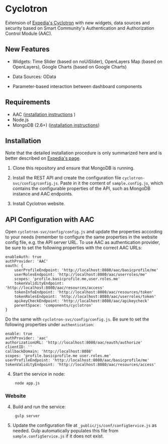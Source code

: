 # Cyclotron

Extension of [Expedia's Cyclotron](https://github.com/ExpediaInceCommercePlatform/cyclotron) with new widgets, data sources and security based on Smart Community's Authentication and Authorization Control Module (AAC).

## New Features

* Widgets: Time Slider (based on noUiSlider), OpenLayers Map (based on OpenLayers), Google Charts (based on Google Charts)

* Data Sources: OData

* Parameter-based interaction between dashboard components

## Requirements

* AAC ([installation instructions](https://github.com/smartcommunitylab/AAC) )
* Node.js
* MongoDB (2.6+) ([installation instructions](http://docs.mongodb.org/manual/installation/))

## Installation

Note that the detailed installation procedure is only summarized here and is better described on [Expedia's page](https://github.com/ExpediaInceCommercePlatform/cyclotron).

1. Clone this repository and ensure that MongoDB is running.

2. Install the REST API and create the configuration file `cyclotron-svc/config/config.js`. Paste in it the content of `sample.config.js`, which contains the configurable properties of the API, such as MongoDB instance and AAC endpoints.

3. Install Cyclotron website.

## API Configuration with AAC

Open `cyclotron-svc/config/config.js` and update the properties according to your needs (remember to configure the same properties in the website config file, e.g. the API server URL. To use AAC as authentication provider, be sure to set the following properties with the correct AAC URLs:

    enableAuth: true
    authProvider: 'AAC'
    oauth: {
        userProfileEndpoint: 'http://localhost:8080/aac/basicprofile/me'
        userRolesEndpoint: 'http://localhost:8080/aac/userroles/me'
        scopes: 'profile.basicprofile.me,user.roles.me'
        tokenValidityEndpoint: 'http://localhost:8080/aac/resources/access'
        tokenInfoEndpoint: 'http://localhost:8080/aac/resources/token'
        tokenRolesEndpoint: 'http://localhost:8080/aac/userroles/token'
        apikeyCheckEndpoint: 'http://localhost:8080/aac/apikeycheck'
        parentSpace: 'components/cyclotron'
    }

Do the same with `cyclotron-svc/config/config.js`. Be sure to set the following properties under `authentication`:

    enable: true
    authProvider: 'aac'
    authorizationURL: 'http://localhost:8080/aac/eauth/authorize'
    clientID: ''
    callbackDomain: 'http://localhost:8088'
    scopes: 'profile.basicprofile.me user.roles.me'
    userProfileEndpoint: 'http://localhost:8080/aac/basicprofile/me'
    tokenValidityEndpoint: 'http://localhost:8080/aac/resources/access'







4. Start the service in node:

        node app.js

### Website

4. Build and run the service:

        gulp server

5. Update the configuration file at `_public/js/conf/configService.js` as needed.  Gulp automatically populates this file from `sample.configService.js` if it does not exist.
